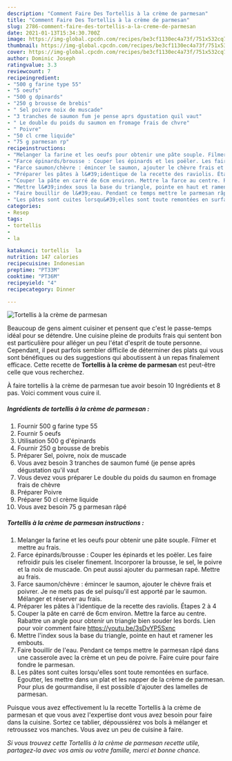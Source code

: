 ```yaml
---
description: "Comment Faire Des Tortellis à la crème de parmesan"
title: "Comment Faire Des Tortellis à la crème de parmesan"
slug: 2786-comment-faire-des-tortellis-a-la-creme-de-parmesan
date: 2021-01-13T15:34:30.700Z
image: https://img-global.cpcdn.com/recipes/be3cf1130ec4a73f/751x532cq70/tortellis-a-la-creme-de-parmesan-photo-principale-de-la-recette.jpg
thumbnail: https://img-global.cpcdn.com/recipes/be3cf1130ec4a73f/751x532cq70/tortellis-a-la-creme-de-parmesan-photo-principale-de-la-recette.jpg
cover: https://img-global.cpcdn.com/recipes/be3cf1130ec4a73f/751x532cq70/tortellis-a-la-creme-de-parmesan-photo-principale-de-la-recette.jpg
author: Dominic Joseph
ratingvalue: 3.3
reviewcount: 7
recipeingredient:
- "500 g farine type 55"
- "5 oeufs"
- "500 g dpinards"
- "250 g brousse de brebis"
- " Sel poivre noix de muscade"
- "3 tranches de saumon fum je pense aprs dgustation quil vaut"
- " Le double du poids du saumon en fromage frais de chvre"
- " Poivre"
- "50 cl crme liquide"
- "75 g parmesan rp"
recipeinstructions:
- "Melanger la farine et les oeufs pour obtenir une pâte souple. Filmer et mettre au frais."
- "Farce épinards/brousse : Couper les épinards et les poëler. Les faire refroidir puis les ciseler finement. Incorporer la brousse, le sel, le poivre et la noix de muscade. On peut aussi ajouter du parmesan rapé. Mettre au frais."
- "Farce saumon/chèvre : émincer le saumon, ajouter le chèvre frais et poivrer. Je ne mets pas de sel puisqu&#39;il est apporté par le saumon. Mélanger et réserver au frais."
- "Préparer les pâtes à l&#39;identique de la recette des raviolis. Étapes 2 à 4"
- "Couper la pâte en carré de 6cm environ. Mettre la farce au centre. Rabattre un angle pour obtenir un triangle bien souder les bords. Lien pour voir comment faire https://youtu.be/3sDvYP5Sxnc"
- "Mettre l&#39;index sous la base du triangle, pointe en haut et ramener les embouts."
- "Faire bouillir de l&#39;eau. Pendant ce temps mettre le parmesan râpé dans une casserole avec la crème et un peu de poivre. Faire cuire pour faire fondre le parmesan."
- "Les pâtes sont cuites lorsqu&#39;elles sont toute remontées en surface. Egoutter, les mettre dans un plat et les napper de la crème de parmesan. Pour plus de gourmandise, il est possible d&#39;ajouter des lamelles de parmesan."
categories:
- Resep
tags:
- tortellis
- 
- la

katakunci: tortellis  la 
nutrition: 147 calories
recipecuisine: Indonesian
preptime: "PT33M"
cooktime: "PT36M"
recipeyield: "4"
recipecategory: Dinner

---
```



![Tortellis à la crème de parmesan](https://img-global.cpcdn.com/recipes/be3cf1130ec4a73f/751x532cq70/tortellis-a-la-creme-de-parmesan-photo-principale-de-la-recette.jpg)

Beaucoup de gens aiment cuisiner et pensent que c'est le passe-temps idéal pour se détendre. Une cuisine pleine de produits frais qui sentent bon est particulière pour alléger un peu l'état d'esprit de toute personne. Cependant, il peut parfois sembler difficile de déterminer des plats qui vous sont bénéfiques ou des suggestions qui aboutissent à un repas finalement efficace. Cette recette de <strong> Tortellis à la crème de parmesan </strong> est peut-être celle que vous recherchez.

<!--inarticleads1-->

À faire tortellis à la crème de parmesan tue avoir besoin 10 Ingrédients et 8 pas. Voici comment vous cuire il.

##### Ingrédients de tortellis à la crème de parmesan :

1. Fournir 500 g farine type 55
1. Fournir 5 oeufs
1. Utilisation 500 g d&#39;épinards
1. Fournir 250 g brousse de brebis
1. Préparer  Sel, poivre, noix de muscade
1. Vous avez besoin 3 tranches de saumon fumé (je pense après dégustation qu&#39;il vaut
1. Vous devez vous préparer  Le double du poids du saumon en fromage frais de chèvre
1. Préparer  Poivre
1. Préparer 50 cl crème liquide
1. Vous avez besoin 75 g parmesan râpé




<!--inarticleads2-->

##### Tortellis à la crème de parmesan instructions :

1. Melanger la farine et les oeufs pour obtenir une pâte souple. Filmer et mettre au frais.
1. Farce épinards/brousse : Couper les épinards et les poëler. Les faire refroidir puis les ciseler finement. Incorporer la brousse, le sel, le poivre et la noix de muscade. On peut aussi ajouter du parmesan rapé. Mettre au frais.
1. Farce saumon/chèvre : émincer le saumon, ajouter le chèvre frais et poivrer. Je ne mets pas de sel puisqu&#39;il est apporté par le saumon. Mélanger et réserver au frais.
1. Préparer les pâtes à l&#39;identique de la recette des raviolis. Étapes 2 à 4
1. Couper la pâte en carré de 6cm environ. Mettre la farce au centre. Rabattre un angle pour obtenir un triangle bien souder les bords. Lien pour voir comment faire https://youtu.be/3sDvYP5Sxnc
1. Mettre l&#39;index sous la base du triangle, pointe en haut et ramener les embouts.
1. Faire bouillir de l&#39;eau. Pendant ce temps mettre le parmesan râpé dans une casserole avec la crème et un peu de poivre. Faire cuire pour faire fondre le parmesan.
1. Les pâtes sont cuites lorsqu&#39;elles sont toute remontées en surface. Egoutter, les mettre dans un plat et les napper de la crème de parmesan. Pour plus de gourmandise, il est possible d&#39;ajouter des lamelles de parmesan.




<!--inarticleads1-->

<p>
Puisque vous avez effectivement lu la recette Tortellis à la crème de parmesan et que vous avez l'expertise dont vous avez besoin pour faire dans la cuisine. Sortez ce tablier, dépoussiérez vos bols à mélanger et retroussez vos manches. Vous avez un peu de cuisine à faire.
</p>

<p>
<i>Si vous trouvez cette Tortellis à la crème de parmesan recette utile, partagez-la avec vos amis ou votre famille, merci et bonne chance.</i>
</p>
